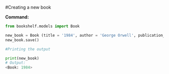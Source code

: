 #Creating a new book

**Command:**

```python
from bookshelf.models import Book

new_book = Book (title = '1984', author = 'George Orwell', publication_year ='1949')
new_book.save()

#Printing the output

print(new_book)
# Output:
<Book: 1984>
```

